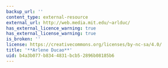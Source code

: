 ```yaml
---
backup_url: ''
content_type: external-resource
external_url: http://web.media.mit.edu/~arlduc/
has_external_licence_warning: true
has_external_license_warning: true
is_broken: ''
license: https://creativecommons.org/licenses/by-nc-sa/4.0/
title: '**Arlene Ducao**'
uid: b4a3b077-b834-4831-bcb5-2896b08185b6
---
```

